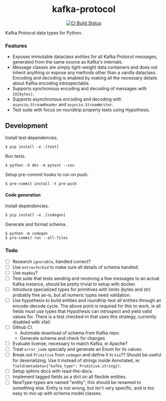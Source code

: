 <h1 align=center>kafka-protocol</h1>

<p align=center>
    <a href=https://github.com/aiven/python-kafka-protocol/actions?query=workflow%3ACI+branch%3Amain><img src=https://github.com/aiven/python-kafka-protocol/workflows/CI/badge.svg alt="CI Build Status"></a>
</p>

Kafka Protocol data types for Python.

### Features

- Exposes immutable dataclass entities for all Kafka Protocol messages, generated from
  the same source as Kafka's internals.
- Message classes are simply light-weight data containers and does not inherit anything
  or expose any methods other than a vanilla dataclass. Encoding and decoding is enabled
  by making all the necessary details about Kafka encoding introspectable.
- Supports synchronous encoding and decoding of messages with `IO[bytes]`.
- Supports asynchronous encoding and decoding with `asyncio.StreamReader` and
  `asyncio.StreamWriter`.
- Test suite with focus on roundtrip property tests using Hypothesis.

## Development

Install test dependencies.

```shell
$ pip install -e .[test]
```

Run tests.

```shell
$ python -X dev -m pytest --cov
```

Setup pre-commit hooks to run on push.

```shell
$ pre-commit install -t pre-push
```

#### Code generation

Install dependencies.

```shell
$ pip install -e .[codegen]
```

Generate and format schema.

```shell
$ python -m codegen
$ pre-commit run --all-files
```

### Todo

- [ ] Research `ignorable`, handled correct?
- [ ] Use `extra=forbid` to make sure all details of schema handled.
- [ ] Use `mapKey`?
- [ ] Test suite that tests sending and receiving a few messages to an actual Kafka
      instance, should be pretty trivial to setup with docker.
- [ ] Introduce specialized types for primitives with limits (bytes and str) probably
      fine as-is, but all numeric types need validation.
- [ ] Use hypothesis to build entities and roundtrip-test all entities through an
      encode-decode cycle. The above point is required for this to work, ie all fields
      must use types that Hypothesis can introspect and yield valid values for. There is
      a test checked-in that uses this strategy, currently disabled with xfail.
- [ ] Github CI.
  - Automate download of schema from Kafka repo.
  - Generate schema and check for changes.
- [ ] Evaluate license, necessary to match Kafka, ie Apache?
- [ ] Treat `error_code` specially and generate an Enum for its values.
- [ ] Break out `Primitive` from `codegen` and define it in `kio`?? Should be useful for
      deserializing. Use it instead of strings inside Annotated, ie:
      `field(metadata={"kafka_type": Primitive.string})`.
- [ ] Setup sphinx docs with read-the-docs.
- [ ] Implement tagged fields as a dict on all flexible entities.
- [ ] NewType-types are named "entity", this should be renamed to something else. Entity
      is not wrong, but isn't very specific, and is too easy to mix up with schema model
      classes.

[revert]: https://github.com/python/cpython/issues/82423
